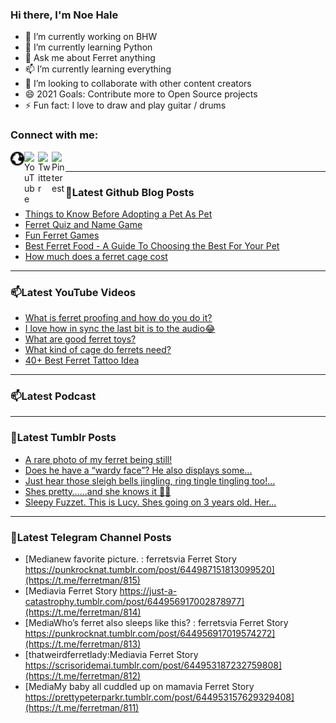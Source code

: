 ### Hi there, I'm Noe Hale

- 🔭 I’m currently working on BHW
- 🌱 I’m currently learning Python
- 💬 Ask me about Ferret anything
- 📫 I’m currently learning everything
- 🔭 I’m looking to collaborate with other content creators
- 😄 2021 Goals: Contribute more to Open Source projects
- ⚡ Fun fact: I love to draw and play guitar / drums

### Connect with me:

[<img align="left" alt="ferretvoice.com" width="22px" src="https://raw.githubusercontent.com/iconic/open-iconic/master/svg/globe.svg" />](https://ferretvoice.com)
[<img align="left" alt="YouTube" width="22px" src="https://cdn.jsdelivr.net/npm/simple-icons@v3/icons/youtube.svg" />](https://www.youtube.com/channel/UCk665XTfaMLVwFVWUmgnDiw)
[<img align="left" alt="Twitter" width="22px" src="https://cdn.jsdelivr.net/npm/simple-icons@v3/icons/twitter.svg" />](https://twitter.com/voiceferret)
[<img align="left" alt="Pinterest" width="22px" src="https://cdn.jsdelivr.net/npm/simple-icons@v3/icons/pinterest.svg" />](https://www.pinterest.com/voiceferret/)

<br />

---
### 🔭Latest Github Blog Posts
<!-- GITHUB:START -->
- [Things to Know Before Adopting a Pet As Pet](http://noehale.github.io/things-to-know-before-adopting-a-pet-as-pet/)
- [Ferret Quiz and Name Game](http://noehale.github.io/ferret-quiz/)
- [Fun Ferret Games](http://noehale.github.io/fun-ferret-games/)
- [Best Ferret Food - A Guide To Choosing the Best For Your Pet](http://noehale.github.io/best-ferret-food/)
- [How much does a ferret cage cost](http://noehale.github.io/how-much-does-a-ferret-cage-cost/)
<!-- GITHUB:END -->
---
### 📫Latest YouTube Videos

<!-- YOUTUBE:START -->
- [What is ferret proofing and how do you do it?](https://www.youtube.com/watch?v=81Syh_DJBQQ)
- [I love how in sync the last bit is to the audio😂](https://www.youtube.com/watch?v=WHBeGHwSlGY)
- [What are good ferret toys?](https://www.youtube.com/watch?v=tPxRilBzc0s)
- [What kind of cage do ferrets need?](https://www.youtube.com/watch?v=xzz6hC3sR5A)
- [40+ Best Ferret Tattoo Idea](https://www.youtube.com/watch?v=KIKqduR6Xcs)
<!-- YOUTUBE:END -->

---
### 📫Latest Podcast

<!-- PODCAST:START -->
<!-- PODCAST:END -->
---
### 📝Latest Tumblr Posts

<!-- TUMBLR:START -->
- [A rare photo of my ferret being still!](https://come-forth-into-the-light.tumblr.com/post/644994691243360256)
- [Does he have a “wardy face”? He also displays some...](https://come-forth-into-the-light.tumblr.com/post/644949421085310976)
- [Just hear those sleigh bells jingling, ring tingle tingling too!...](https://come-forth-into-the-light.tumblr.com/post/644926780081324032)
- [Shes pretty……and she knows it 🥰🥰](https://come-forth-into-the-light.tumblr.com/post/644904084126728192)
- [Sleepy Fuzzet. This is Lucy. Shes going on 3 years old. Her...](https://come-forth-into-the-light.tumblr.com/post/644858822806093824)
<!-- TUMBLR:END -->
---
### 📝Latest Telegram Channel Posts

<!-- TELEGRAM:START -->
- [Medianew favorite picture. : ferretsvia Ferret Story https://punkrocknat.tumblr.com/post/644987151813099520](https://t.me/ferretman/815)
- [Mediavia Ferret Story https://just-a-catastrophy.tumblr.com/post/644956917002878977](https://t.me/ferretman/814)
- [MediaWho’s ferret also sleeps like this? : ferretsvia Ferret Story https://punkrocknat.tumblr.com/post/644956917019574272](https://t.me/ferretman/813)
- [thatweirdferretlady:Mediavia Ferret Story https://scrisoridemai.tumblr.com/post/644953187232759808](https://t.me/ferretman/812)
- [MediaMy baby all cuddled up on mamavia Ferret Story https://prettypeterparkr.tumblr.com/post/644953157629329408](https://t.me/ferretman/811)
<!-- TELEGRAM:END -->
